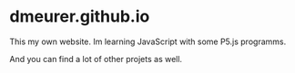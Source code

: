 # dmeurer.github.io
This my own website. Im learning JavaScript with some P5.js programms. 

And you can find a lot of other projets as well.
